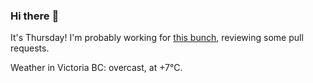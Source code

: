 ### Hi there :wave:

It's Thursday! I'm probably working for [this bunch](https://github.com/kohofinancial), reviewing some pull requests.

Weather in Victoria BC: overcast, at +7°C.

